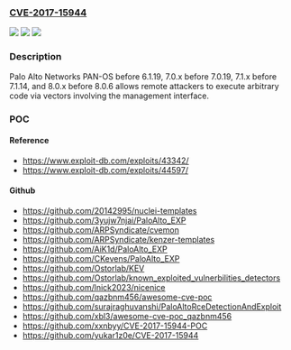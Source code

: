 ### [CVE-2017-15944](https://cve.mitre.org/cgi-bin/cvename.cgi?name=CVE-2017-15944)
![](https://img.shields.io/static/v1?label=Product&message=n%2Fa&color=blue)
![](https://img.shields.io/static/v1?label=Version&message=n%2Fa&color=blue)
![](https://img.shields.io/static/v1?label=Vulnerability&message=n%2Fa&color=brighgreen)

### Description

Palo Alto Networks PAN-OS before 6.1.19, 7.0.x before 7.0.19, 7.1.x before 7.1.14, and 8.0.x before 8.0.6 allows remote attackers to execute arbitrary code via vectors involving the management interface.

### POC

#### Reference
- https://www.exploit-db.com/exploits/43342/
- https://www.exploit-db.com/exploits/44597/

#### Github
- https://github.com/20142995/nuclei-templates
- https://github.com/3yujw7njai/PaloAlto_EXP
- https://github.com/ARPSyndicate/cvemon
- https://github.com/ARPSyndicate/kenzer-templates
- https://github.com/AiK1d/PaloAlto_EXP
- https://github.com/CKevens/PaloAlto_EXP
- https://github.com/Ostorlab/KEV
- https://github.com/Ostorlab/known_exploited_vulnerbilities_detectors
- https://github.com/lnick2023/nicenice
- https://github.com/qazbnm456/awesome-cve-poc
- https://github.com/surajraghuvanshi/PaloAltoRceDetectionAndExploit
- https://github.com/xbl3/awesome-cve-poc_qazbnm456
- https://github.com/xxnbyy/CVE-2017-15944-POC
- https://github.com/yukar1z0e/CVE-2017-15944

